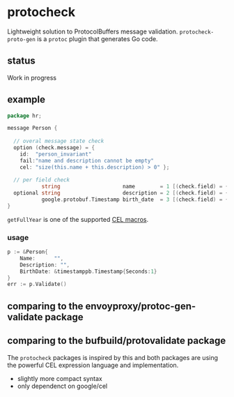# protocheck

Lightweight solution to ProtocolBuffers message validation.
`protocheck-proto-gen` is a `protoc` plugin that generates Go code.

## status

  Work in progress

## example

```go
package hr;

message Person {
  
  // overal message state check
  option (check.message) = { 
    id:  "person_invariant"
    fail:"name and description cannot be empty"  
    cel: "size(this.name + this.description) > 0" };
  
  // per field check
           string                    name        = 1 [(check.field) = { cel :"size(this.name) > 1"         }  ];
  optional string                    description = 2 [(check.field) = { fail:"description cannot be empty" cel:"size(this.description) > 0" }];
           google.protobuf.Timestamp birth_date  = 3 [(check.field) = { id  :"check_birth_date"            cel:"this.birth_date.getFullYear() > 2000" }];
}
```

`getFullYear` is one of the supported [CEL macros](https://github.com/google/cel-spec/blob/master/doc/langdef.md#macros).

### usage

```go
p := &Person{
    Name:      "",
    Description: "",
    BirthDate: &timestamppb.Timestamp{Seconds:1}
}
err := p.Validate()
```

## comparing to the envoyproxy/protoc-gen-validate package


## comparing to the bufbuild/protovalidate package

The `protocheck` packages is inspired by this and both packages are using the powerful CEL expression language and implementation.

- slightly more compact syntax
- only dependenct on google/cel